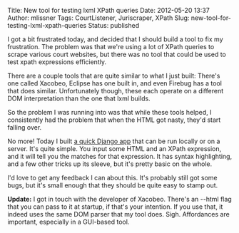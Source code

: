 Title: New tool for testing lxml XPath queries
Date: 2012-05-20 13:37
Author: mlissner
Tags: CourtListener, Juriscraper, XPath
Slug: new-tool-for-testing-lxml-xpath-queries
Status: published

I got a bit frustrated today, and decided that I should build a tool to
fix my frustration. The problem was that we're using a lot of XPath
queries to scrape various court websites, but there was no tool that
could be used to test xpath expressions efficiently.

There are a couple tools that are quite similar to what I just built:
There's one called Xacobeo, Eclipse has one built in, and even Firebug
has a tool that does similar. Unfortunately though, these each operate
on a different DOM interpretation than the one that lxml builds.

So the problem I was running into was that while these tools helped, I
consistently had the problem that when the HTML got nasty, they'd start
falling over.

No more! Today I built [a quick Django
app](https://bitbucket.org/mlissner/lxml-xpath-tester/) that can be run
locally or on a server. It's quite simple. You input some HTML and an
XPath expression, and it will tell you the matches for that expression.
It has syntax highlighting, and a few other tricks up its sleeve, but
it's pretty basic on the whole.

I'd love to get any feedback I can about this. It's probably still got
some bugs, but it's small enough that they should be quite easy to stamp
out.

**Update:** I got in touch with the developer of Xacobeo. There's an
--html flag that you can pass to it at startup, if that's your
intention. If you use that, it indeed uses the same DOM parser that my
tool does. Sigh. Affordances are important, especially in a GUI-based
tool.

